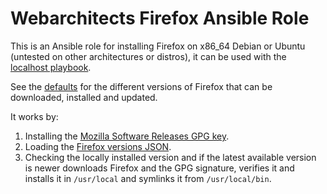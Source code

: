 # Webarchitects Firefox Ansible Role

This is an Ansible role for installing Firefox on x86_64 Debian or Ubuntu
(untested on other architectures or distros), it can be used with the
[localhost playbook](https://git.coop/webarch/localhost).

See the [defaults](defaults/main.yml) for the different versions of Firefox
that can be downloaded, installed and updated.

It works by:

1. Installing the [Mozilla Software Releases GPG
   key](https://blog.mozilla.org/security/2021/06/02/updating-gpg-key-for-signing-firefox-releases/).
2. Loading the [Firefox versions
   JSON](https://product-details.mozilla.org/1.0/firefox_versions.json).
3. Checking the locally installed version and if the latest available version
   is newer downloads Firefox and the GPG signature, verifies it and installs
   it in `/usr/local` and symlinks it from `/usr/local/bin`.
